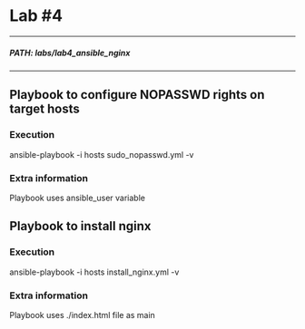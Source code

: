 # Lab #4
---
##### PATH: labs/lab4_ansible_nginx
---

## Playbook to configure NOPASSWD rights on target hosts

### Execution
ansible-playbook -i hosts sudo_nopasswd.yml -v

### Extra information
Playbook uses ansible_user variable

## Playbook to install nginx

### Execution
ansible-playbook -i hosts install_nginx.yml -v

### Extra information
Playbook uses ./index.html file as main